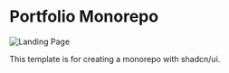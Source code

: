 # Portfolio Monorepo

![Landing Page](https://github.com/user-attachments/assets/9cd8eb6a-ae50-4243-9147-8efb6ad6d5ff)


This template is for creating a monorepo with shadcn/ui.
